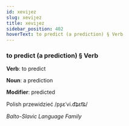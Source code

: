 ```yaml
---
id: xeviȷez
slug: xeviȷez
title: xeviȷez
sidebar_position: 402
hoverText: to predict (a prediction) § Verb
---
```


### to predict (a prediction) § Verb

**Verb**: to predict

**Noun**: a prediction

**Modifier**: predicted

Polish przewidzieć /pʂɛˈvi.d͡ʑɛt͡ɕ/

*Balto-Slavic Language Family*
